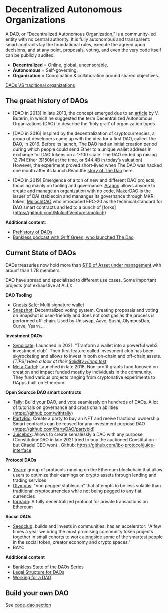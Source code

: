 # Decentralized Autonomous Organizations

A DAO, or “Decentralized Autonomous Organization,” is a community-led entity with no central authority. It is fully autonomous and transparent: smart contracts lay the foundational rules, execute the agreed upon decisions, and at any point, proposals, voting, and even the very code itself can be publicly audited.

- **Decentralized** = Online, global, uncensorable.
- **Autonomous** = Self-governing.
- **Organization** = Coordination & collaboration around shared objectives.

[DAOs VS traditional  organizations](https://unstoppabledomains.com/blog/daos-vs-traditional-organizations)


## The great history of DAOs

- [DAO in 2013] In late 2013, the concept emerged due to an [article](https://blog.ethereum.org/2014/05/06/daos-dacs-das-and-more-an-incomplete-terminology-guide/) by V. Buterin, in which he suggested the term Decentralized Autonomous Organizations (DAO) to describe the ‘holy grail’ of organization types

- [DAO in 2016] Inspired by the decentralization of cryptocurrencies, a group of developers came up with the idea for a first DAO, called The DAO, in 2016. Before its launch, The DAO had an initial creation period during which people could send Ether to a unique wallet address in exchange for DAO tokens on a 1-100 scale. The DAO ended up raising 12.7M Ether ($150M at the time, or $44.4B in today’s valuation). However, the experiment proved short-lived when The DAO was hacked one month after its launch.Read the [story of The Dao](https://medium.com/swlh/the-story-of-the-dao-its-history-and-consequences-71e6a8a551ee) here.

- [DAO in 2019] Emergence of a ton of new and different DAO projects, focusing mainly on tooling and governance. [Aragon](https://aragon.org/dao) allows anyone to create and manage an organization with no code, [MakerDAO](https://makerdao.com/en/) is the issuer of DAI stablecoin and mananges its governance through MKR token, [MolochDAO](https://molochdao.com) who introduced ERC-20 as the technical standard for DAO smart contracts and led to a bunch of [forks] (https://github.com/MolochVentures/moloch)


**Additional content**:
- [Prehistory of DAOs](https://gnosisguild.mirror.xyz/t4F5rItMw4-mlpLZf5JQhElbDfQ2JRVKAzEpanyxW1Q)
- [Bankless podcast with Griff Green, who launched The Dao](https://shows.banklesshq.com/p/-griff-green-layer-zero?s=r)


## Current State of DAOs

DAOs treasuries now hold more than [$11B of Asset under management](https://deepdao.io/organizations) with arounf than 1.7B members.

DAO have spread and specialized to different use cases. Some important projects (not exhaustive at ALL):

**DAO Tooling**
- [Gnosis Safe](https://gnosis-safe.io): Multi signature wallet
- [Snapshot](https://snapshot.org/#/): Decentralized voting system. Creating proposals and voting on Snapshot is user-friendly and does not cost gas as the process is performed off-chain. Used by Uniswap, Aave, Sushi, OlympusDao, Curve, Yearn ...


**Investment DAOs**
- [Syndicate](https://syndicate.io): Launched in 2021. "Tranform a wallet into a powerful web3 investment club". Their first feature called Investment club has been skyrocketing and allows to invest in both on-chain and off-chain assets.
*[TIPS] Have a look at their [Solidity Hiring test](https://github.com/SyndicateProtocol/Bank-Solidity-Hiring)*
- [Meta Cartel](https://www.metacartel.org): Launched in late 2018. Non-profit grants fund focused on creation and impact funded mostly by individuals in the community. They fund various projects ranging from cryptonative experiments to DApps built on Ethereum.

**Open Sourcce DAO smart contracts**
- [Tally](https://www.tally.xyz): Build your DAO, and vote seamlessly on hundreds of DAOs. A lot of tutorials on governance and cross chain abilities (https://github.com/withtally)
- [PartyBid](https://www.partybid.app): Create a party to buy an NFT and reeive fractional ownership. Smart contracts can be reused for any investment purpose DAO (https://github.com/PartyDAO/partybid)
- [Juicebox](https://juicebox.money/#/): Allows to create semalessly a DAO with any purpose (ConstitutionDAO in late 2021 tried to buy the auctioned Constitution - but Citadel CEO won) . Github: https://github.com/jbx-protocol/juice-interface


**Protocol DAOs**
- [Yearn](https://yearn.finance/): group of protocols running on the Ethereum blockchain that allow users to optimize their earnings on crypto assets through lending and trading services
- [Olympus](https://www.olympusdao.finance): "non pegged stablecoin" that attempts to be less volatile than traditional cryptocurrencies while not being pegged to any fiat currencies
- [tornado](https://tornado.cash): A fully decentralized protocol for private transactions on Ethereum

**Social DAOs**
- [Seedclub](https://seedclub.xyz): builds and invests in communities. has an accelerator: "A few times a year we bring the most promising community token projects together in small cohorts to work alongside some of the smartest people in the social token, creator economy and crypto spaces."
- BAYC


**Additional content**
- [Bankless State of the DAOs Series](https://banklessdao.substack.com/s/state-of-the-daos?sort=top)
 - [Legal Structure for DAOs](https://mirror.xyz/0x954888B7a5C6736F4955dF18B556D8328FD02f61/5K9llACK4tzu5WHL68CM3bBsmSleL_XxJ2kRGYnwp7A)
 - [Working for a DAO](https://medium.com/bankless-dao/7-takeaways-after-1-month-of-contributing-to-a-dao-5bb108f9b887?source=collection_home---4------2-----------------------)

 

 ## Build your own DAO
 
 See [code_dao section](./code_dao)

